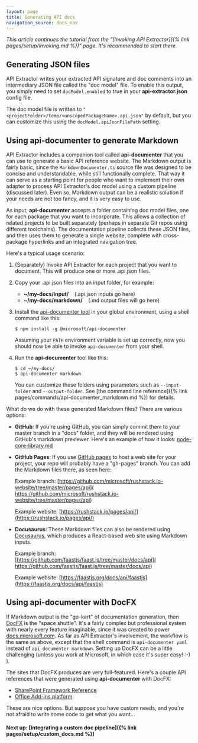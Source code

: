 ```yaml
---
layout: page
title: Generating API docs
navigation_source: docs_nav
---
```


*This article continues the tutorial from the "[Invoking API Extractor]({% link pages/setup/invoking.md %})" page.
It's recommended to start there.*


## Generating JSON files

API Extractor writes your extracted API signature and doc comments into an intermediary JSON file called
the "doc model" file.  To enable this output, you simply need to set `docModel.enabled` to true in
your **api-extractor.json** config file.

The doc model file is written to `"<projectFolder>/temp/<unscopedPackageName>.api.json"` by default,
but you can customize this using the `docModel.apiJsonFilePath` setting.


## Using api-documenter to generate Markdown

API Extractor includes a companion tool called **api-documenter** that you can use to generate a basic API reference
website.  The Markdown output is fairly basic, since the `MarkdownDocumenter.ts` source file was designed to be concise
and understandable, while still functionally complete.  That way it can serve as a starting point for people who want
to implement their own adapter to process API Extractor's doc model using a custom pipeline (discussed later).
Even so, Markdown output can be a realistic solution if your needs are not too fancy, and it is very easy to use.

As input, **api-documenter** accepts a folder containing doc model files, one for each package that you want
to incorporate.  This allows a collection of related projects to be built separately (perhaps in separate Git repos
using different toolchains).  The documentation pipeline collects these JSON files, and then uses them to generate
a single website, complete with cross-package hyperlinks and an integrated navigation tree.

Here's a typical usage scenario:

1. (Separately) Invoke API Extractor for each project that you want to document.  This will produce one or more
   .api.json files.

2. Copy your .api.json files into an input folder, for example:

   - **~/my-docs/input/**      &nbsp;&nbsp;  (.api.json inputs go here)
   - **~/my-docs/markdown/**   &nbsp;&nbsp;  (.md output files will go here)

3. Install the [api-documenter tool](https://www.npmjs.com/package/@microsoft/api-documenter) in your global
environment, using a shell command like this:

    ```shell
    $ npm install -g @microsoft/api-documenter
    ```

    Assuming your `PATH` environment variable is set up correctly, now you should now be able to invoke
    `api-documenter` from your shell.

4. Run the **api-documenter** tool like this:

    ```shell
    $ cd ~/my-docs/
    $ api-documenter markdown
    ```
   You can customize these folders using parameters such as `--input-folder` and `--output-folder`.
   See [the command line reference]({% link pages/commands/api-documenter_markdown.md %}) for details.

What do we do with these generated Markdown files?  There are various options:

- **GitHub**:  If you're using GitHub, you can simply commit them to your master branch in
  a "docs" folder, and they will be rendered using GitHub's markdown previewer.  Here's an example of how it looks:
  [node-core-library.md](https://github.com/microsoft/rushstack.io-website/blob/master/pages/api/node-core-library.md)

- **GitHub Pages**:  If you use [GitHub pages](https://guides.github.com/features/pages/) to host a web site for
  your project, your repo will probably have a "gh-pages" branch.  You can add the Markdown files there,
  as seen here:

  Example branch: [https://github.com/microsoft/rushstack.io-website/tree/master/pages/api](
  https://github.com/microsoft/rushstack.io-website/tree/master/pages/api)

  Example website: [https://rushstack.io/pages/api/](https://rushstack.io/pages/api/)

- **Docusaurus**: These Markdown files can also be rendered using [Docusaurus](https://docusaurus.io/), which
  produces a React-based web site using Markdown inputs.

  Example branch: [https://github.com/faastjs/faast.js/tree/master/docs/api](
    https://github.com/faastjs/faast.js/tree/master/docs/api)

  Example website: [https://faastjs.org/docs/api/faastjs](https://faastjs.org/docs/api/faastjs)


## Using api-documenter with DocFX

If Markdown output is the "go-kart" of documentation generation, then
[DocFX](https://dotnet.github.io/docfx/) is the "space shuttle".  It's a fairly complex but professional
system with nearly every feature imaginable, since it was created to power
[docs.microsoft.com](https://docs.microsoft.com).  As far as API Extractor's involvement, the workflow is the same
as above, except that the shell command is `api-documenter yaml` instead of `api-documenter markdown`.
Setting up DocFX can be a little challenging (unless you work at Microsoft, in which case it's super easy! :-) ).

The sites that DocFX produces are very full-featured.  Here's a couple API references that were generated
using **api-documenter** with DocFX:

- [SharePoint Framework Reference](https://docs.microsoft.com/en-us/javascript/api/sp-core-library)
- [Office Add-ins platform](https://docs.microsoft.com/en-us/javascript/api/excel_release/excel.application)


These are nice options.  But suppose you have custom needs, and you're not afraid to write some code to get
what you want...

#### Next up: [Integrating a custom doc pipeline]({% link pages/setup/custom_docs.md %})
